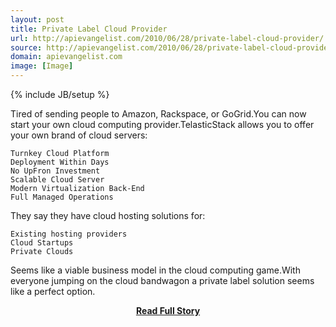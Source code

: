 ```yaml
---
layout: post
title: Private Label Cloud Provider
url: http://apievangelist.com/2010/06/28/private-label-cloud-provider/
source: http://apievangelist.com/2010/06/28/private-label-cloud-provider/
domain: apievangelist.com
image: [Image]
---
```

{% include JB/setup %}<p>Tired of sending people to Amazon, Rackspace, or GoGrid.You can now start your own cloud computing provider.TelasticStack allows you to offer your own brand of cloud servers:

	Turnkey Cloud Platform
	Deployment Within Days
	No UpFron Investment
	Scalable Cloud Server
	Modern Virtualization Back-End
	Full Managed Operations

They say they have cloud hosting solutions for:

	Existing hosting providers
	Cloud Startups
	Private Clouds

Seems like a viable business model in the cloud computing game.With everyone jumping on the cloud bandwagon a private label solution seems like a perfect option.</p>
<center><p><a href="http://apievangelist.com/2010/06/28/private-label-cloud-provider/" style='padding:25px; font-sze:18px; font-weight: bold;'>Read Full Story</a></p></center>
